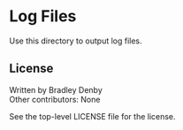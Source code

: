 # Log Files

Use this directory to output log files.

## License

Written by Bradley Denby  
Other contributors: None

See the top-level LICENSE file for the license.
